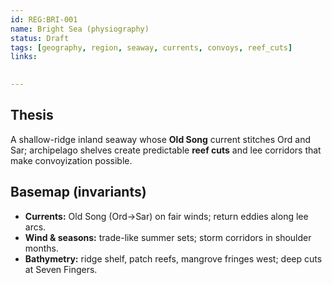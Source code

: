 ```yaml
---
id: REG:BRI-001
name: Bright Sea (physiography)
status: Draft
tags: [geography, region, seaway, currents, convoys, reef_cuts]
links:

  
---
```


## Thesis
A shallow-ridge inland seaway whose **Old Song** current stitches Ord and Sar; archipelago shelves create predictable **reef cuts** and lee corridors that make convoyization possible.

## Basemap (invariants)
- **Currents:** Old Song (Ord→Sar) on fair winds; return eddies along lee arcs.
- **Wind & seasons:** trade-like summer sets; storm corridors in shoulder months.
- **Bathymetry:** ridge shelf, patch reefs, mangrove fringes west; deep cuts at Seven Fingers.